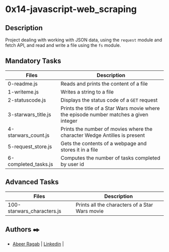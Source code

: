 # 0x14-javascript-web_scraping
## Description

Project dealing with working with JSON data, using the `request` module and fetch API, and read and write a file using the `fs` module.

## Mandatory Tasks

| Files | Description |
| ----- | ----------- |
| 0-readme.js | Reads and prints the content of a file |
| 1-writeme.js | Writes a string to a file |
| 2-statuscode.js | Displays the status code of a `GET` request |
| 3-starwars_title.js | Prints the title of a Star Wars movie where the episode number matches a given integer |
| 4-starwars_count.js | Prints the number of movies where the character Wedge Antilles is present |
| 5-request_store.js | Gets the contents of a webpage and stores it in a file |
| 6-completed_tasks.js | Computes the number of tasks completed by user id |

## Advanced Tasks

| Files | Description |
| ----- | ----------- |
| 100-starwars_characters.js | Prints all the characters of a Star Wars movie |

## Authors :black_nib:

- [Abeer Ragab](https://github.com/Abeer-M-Ali) | [Linkedin](https://www.linkedin.com/in/abeer-ragab-b25872260/) |
